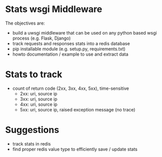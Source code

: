 # Stats wsgi Middleware

The objectives are:

- build a uwsgi middleware that can be used on any python based wsgi process (e.g. Flask, Django)
- track requests and responses stats into a redis database
- pip installable module (e.g. setup.py, requirements.txt)
- howto documentation / example to use and extract data

# Stats to track

- count of return code (2xx, 3xx, 4xx, 5xx), time-sensitive
    - 2xx: uri, source ip
    - 3xx: uri, source ip
    - 4xx: uri, source ip
    - 5xx: uri, source ip, raised exception message (no trace)

# Suggestions

- track stats in redis
- find proper redis value type to efficiently save / update stats


